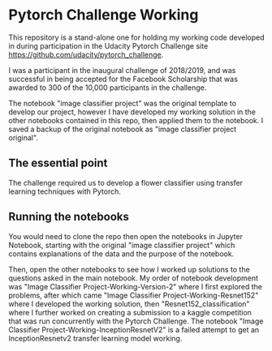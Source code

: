 # Pytorch Challenge Working

This repository is a stand-alone one for holding my working code developed in during participation in the Udacity Pytorch Challenge site https://github.com/udacity/pytorch_challenge.

I was a participant in the inaugural challenge of 2018/2019, and was successful in being accepted for the Facebook Scholarship that was awarded to 300 of the 10,000 participants in the challenge.

The notebook "image classifier project" was the original template to develop our project, however I have developed my working solution in the other notebooks contained in this repo, then applied them to the notebook. I saved a backup of the original notebook as "image classifier project original".

## The essential point

The challenge required us to develop a flower classifier using transfer learning techniques with Pytorch.

## Running the notebooks

You would need to clone the repo then open the notebooks in Jupyter Notebook, starting with the original "image classifier project" which contains explanations of the data and the purpose of the notebook. 

Then, open the other notebooks to see how I worked up solutions to the questions asked in the main notebook. My order of notebook development was "Image Classifier Project-Working-Version-2" where I first explored the problems, after which came "Image Classifier Project-Working-Resnet152" where I developed the working solution, then "Resnet152_classification" where I further worked on creating a submission to a kaggle competition that was run concurrently with the Pytorch Challenge. The notebook "Image Classifier Project-Working-InceptionResnetV2" is a failed attempt to get an InceptionResnetv2 transfer learning model working. 
